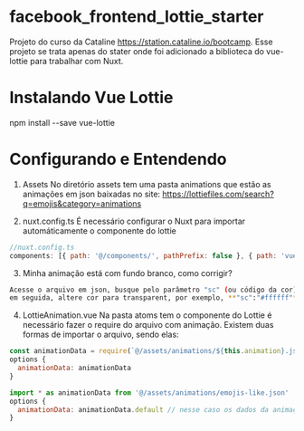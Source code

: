 # facebook_frontend_lottie_starter
Projeto do curso da Cataline https://station.cataline.io/bootcamp.
Esse projeto se trata apenas do stater onde foi adicionado a biblioteca do vue-lottie para trabalhar com Nuxt.

# Instalando Vue Lottie
npm install --save vue-lottie

# Configurando e Entendendo

1) Assets
No diretório assets tem uma pasta animations que estão as animações em json baixadas no site: https://lottiefiles.com/search?q=emojis&category=animations



2) nuxt.config.ts
É necessário configurar o Nuxt para importar automáticamente o componente do lottie
```js
//nuxt.config.ts
components: [{ path: '@/components/', pathPrefix: false }, { path: 'vue-lottie/src/lottie.vue', pathPrefix: false }],
```



3) Minha animação está com fundo branco, como corrigir?
```bash
Acesse o arquivo em json, busque pelo parâmetro "sc" (ou código da cor), 
em seguida, altere cor para transparent, por exemplo, **"sc":"#ffffff"** para **"sc":"transparent"**
```



4) LottieAnimation.vue
Na pasta atoms tem o componente do Lottie é necessário fazer o require do arquivo com animação. 
Existem duas formas de importar o arquivo, sendo elas:
```js
const animationData = require(`@/assets/animations/${this.animation}.json`)
options {
  animationData: animationData
}

import * as animationData from '@/assets/animations/emojis-like.json'
options {
  animationData: animationData.default // nesse caso os dados da animação fica dentro da propriedade 'default'
}
```
